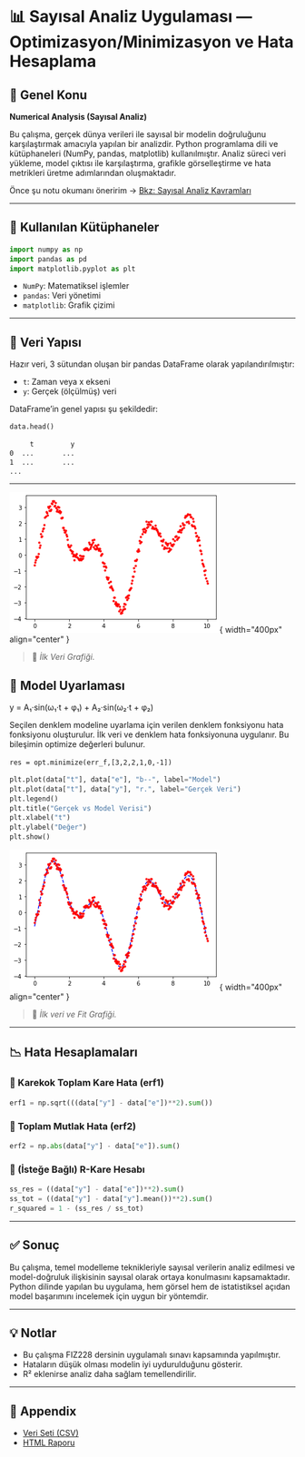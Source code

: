 # 📊 Sayısal Analiz Uygulaması — Optimizasyon/Minimizasyon ve Hata Hesaplama

## 🧠 Genel Konu
**Numerical Analysis (Sayısal Analiz)**

Bu çalışma, gerçek dünya verileri ile sayısal bir modelin doğruluğunu karşılaştırmak amacıyla yapılan bir analizdir. Python programlama dili ve kütüphaneleri (NumPy, pandas, matplotlib) kullanılmıştır. Analiz süreci veri yükleme, model çıktısı ile karşılaştırma, grafikle görselleştirme ve hata metrikleri üretme adımlarından oluşmaktadır. 

Önce şu notu okumanı öneririm → [Bkz: Sayısal Analiz Kavramları](../../../notes/sayısal-analiz-kavramları.md)

---

## 🔧 Kullanılan Kütüphaneler
```python
import numpy as np
import pandas as pd
import matplotlib.pyplot as plt
```
- `NumPy`: Matematiksel işlemler
- `pandas`: Veri yönetimi
- `matplotlib`: Grafik çizimi

---

## 📁 Veri Yapısı
Hazır veri, 3 sütundan oluşan bir pandas DataFrame olarak yapılandırılmıştır:
- `t`: Zaman veya x ekseni
- `y`: Gerçek (ölçülmüş) veri

DataFrame’in genel yapısı şu şekildedir:
```python
data.head()
```
```plaintext
     t         y
0  ...       ...
1  ...       ...
...
```

---

![İlk Veri Grafik](./numerical_analysis-Modelleme-ve-Hataİlk-Görsel.png){ width="400px" align="center" }
> 📝 *İlk Veri Grafiği.*


## 📁 Model Uyarlaması

y = A₁·sin(ω₁·t + φ₁) + A₂·sin(ω₂·t + φ₂)

Seçilen denklem modeline uyarlama için verilen denklem fonksiyonu hata fonksiyonu oluşturulur.
İlk veri ve denklem hata fonksiyonuna uygulanır. 
Bu bileşimin optimize değerleri bulunur.

`res = opt.minimize(err_f,[3,2,2,1,0,-1])`

```python
plt.plot(data["t"], data["e"], "b--", label="Model")
plt.plot(data["t"], data["y"], "r.", label="Gerçek Veri")
plt.legend()
plt.title("Gerçek vs Model Verisi")
plt.xlabel("t")
plt.ylabel("Değer")
plt.show()
```

![İlk veri ve Fit](./numerical_analysis-Modelleme-ve-Hata-İkinci-Görsel.png){ width="400px" align="center" }
> 📝 *İlk veri ve Fit Grafiği.*

---



## 📉 Hata Hesaplamaları

### 🔹 Karekok Toplam Kare Hata (erf1)
```python
erf1 = np.sqrt(((data["y"] - data["e"])**2).sum())
```

### 🔹 Toplam Mutlak Hata (erf2)
```python
erf2 = np.abs(data["y"] - data["e"]).sum()
```

### 🔹 (İsteğe Bağlı) R-Kare Hesabı
```python
ss_res = ((data["y"] - data["e"])**2).sum()
ss_tot = ((data["y"] - data["y"].mean())**2).sum()
r_squared = 1 - (ss_res / ss_tot)
```

---

## ✅ Sonuç
Bu çalışma, temel modelleme teknikleriyle sayısal verilerin analiz edilmesi ve model-doğruluk ilişkisinin sayısal olarak ortaya konulmasını kapsamaktadır. Python dilinde yapılan bu uygulama, hem görsel hem de istatistiksel açıdan model başarımını incelemek için uygun bir yöntemdir.

---

## 💡 Notlar
- Bu çalışma FIZ228 dersinin uygulamalı sınavı kapsamında yapılmıştır.
- Hataların düşük olması modelin iyi uydurulduğunu gösterir.
- R² eklenirse analiz daha sağlam temellendirilir.

---

## 📎 Appendix

- [Veri Seti (CSV)](modellemevehata-data.csv)
- [HTML Raporu](Modellemevehata.html)